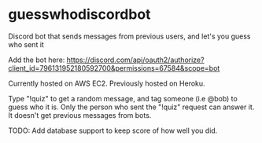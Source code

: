 # guesswhodiscordbot
Discord bot that sends messages from previous users, and let's you guess who sent it

Add the bot here:
https://discord.com/api/oauth2/authorize?client_id=796131952180592700&permissions=67584&scope=bot

Currently hosted on AWS EC2. Previously hosted on Heroku.

Type "!quiz" to get a random message, and tag someone (i.e @bob) to guess who it is. 
Only the person who sent the "!quiz" request can answer it.
It doesn't get previous messages from bots.

TODO: Add database support to keep score of how well you did. 
